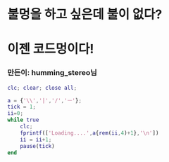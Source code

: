 # 불멍을 하고 싶은데 불이 없다?
# 이젠 코드멍이다!
### 만든이: humming_stereo님

```matlab
clc; clear; close all;

a = {'\\','|','/','ㅡ'};
tick = 1;
ii=0;
while true
    clc;
    fprintf(['Loading....',a{rem(ii,4)+1},'\n'])
    ii = ii+1;
    pause(tick)
end
```
